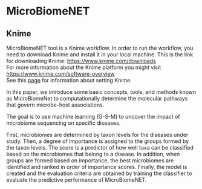 # MicroBiomeNET

## Knime ##
MicroBiomeNET tool is a Knime workflow. In order to run the workflow, you need to download Knime and install it in your local machine.
This is the link for downloading Knime: https://www.knime.com/downloads<br>
For more information about the Knime platform you might visit https://www.knime.com/software-overview <br>
See this [page](pages/SettingsKnime.md) for information about setting Knime.



In this paper, we introduce some basic concepts, tools, and methods known as MicroBiomeNet to computationally determine the molecular pathways that govern microbe-host associations.

The goal is to use machine learning (G-S-M) to uncover the impact of microbiome sequencing on specific diseases. 

First, microbiomes are determined by taxon levels for the diseases under study. Then, a degree of importance is assigned to the groups formed by the taxon levels. The score is a predictor of how well taxa can be classified based on the microbiomes that belong to a disease. In addition, when groups are formed based on importance, the best microbiomes are identified and ranked in order of importance scores. Finally, the model is created and the evaluation criteria are obtained by training the classifier to evaluate the predictive performance of MicroBiomeNET.
